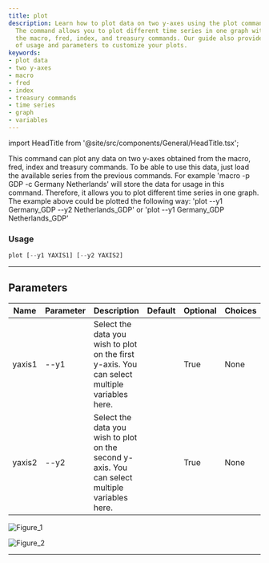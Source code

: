 ```yaml
---
title: plot
description: Learn how to plot data on two y-axes using the plot command in our tools.
  The command allows you to plot different time series in one graph with data from
  the macro, fred, index, and treasury commands. Our guide also provides examples
  of usage and parameters to customize your plots.
keywords:
- plot data
- two y-axes
- macro
- fred
- index
- treasury commands
- time series
- graph
- variables
---
```


import HeadTitle from '@site/src/components/General/HeadTitle.tsx';

<HeadTitle title="economy /plot - Reference | OpenBB Terminal Docs" />

This command can plot any data on two y-axes obtained from the macro, fred, index and treasury commands. To be able to use this data, just load the available series from the previous commands. For example 'macro -p GDP -c Germany Netherlands' will store the data for usage in this command. Therefore, it allows you to plot different time series in one graph. The example above could be plotted the following way: 'plot --y1 Germany_GDP --y2 Netherlands_GDP' or 'plot --y1 Germany_GDP Netherlands_GDP'

### Usage

```python wordwrap
plot [--y1 YAXIS1] [--y2 YAXIS2]
```

---

## Parameters

| Name | Parameter | Description | Default | Optional | Choices |
| ---- | --------- | ----------- | ------- | -------- | ------- |
| yaxis1 | --y1 | Select the data you wish to plot on the first y-axis. You can select multiple variables here. |  | True | None |
| yaxis2 | --y2 | Select the data you wish to plot on the second y-axis. You can select multiple variables here. |  | True | None |

![Figure_1](https://user-images.githubusercontent.com/46355364/158633367-783d54eb-79ab-443f-af99-8a9ecadf5949.png)

![Figure_2](https://user-images.githubusercontent.com/46355364/158633394-d948d909-d39b-4b05-9c5b-2e30b202cc32.png)

---
